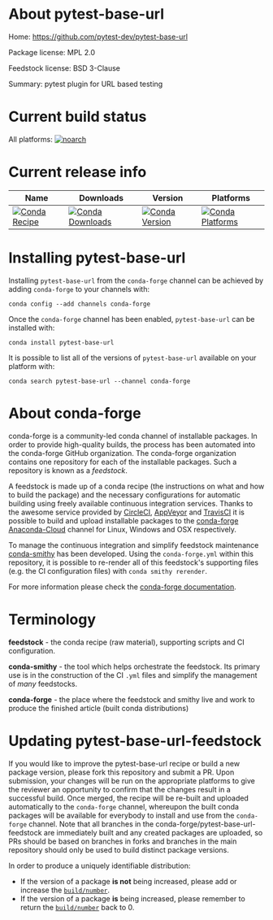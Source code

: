 About pytest-base-url
=====================

Home: https://github.com/pytest-dev/pytest-base-url

Package license: MPL 2.0

Feedstock license: BSD 3-Clause

Summary: pytest plugin for URL based testing



Current build status
====================

All platforms:
[![noarch](https://img.shields.io/circleci/project/github/conda-forge/pytest-base-url-feedstock/master.svg?label=noarch)](https://circleci.com/gh/conda-forge/pytest-base-url-feedstock)

Current release info
====================

| Name | Downloads | Version | Platforms |
| --- | --- | --- | --- |
| [![Conda Recipe](https://img.shields.io/badge/recipe-pytest--base--url-green.svg)](https://anaconda.org/conda-forge/pytest-base-url) | [![Conda Downloads](https://img.shields.io/conda/dn/conda-forge/pytest-base-url.svg)](https://anaconda.org/conda-forge/pytest-base-url) | [![Conda Version](https://img.shields.io/conda/vn/conda-forge/pytest-base-url.svg)](https://anaconda.org/conda-forge/pytest-base-url) | [![Conda Platforms](https://img.shields.io/conda/pn/conda-forge/pytest-base-url.svg)](https://anaconda.org/conda-forge/pytest-base-url) |

Installing pytest-base-url
==========================

Installing `pytest-base-url` from the `conda-forge` channel can be achieved by adding `conda-forge` to your channels with:

```
conda config --add channels conda-forge
```

Once the `conda-forge` channel has been enabled, `pytest-base-url` can be installed with:

```
conda install pytest-base-url
```

It is possible to list all of the versions of `pytest-base-url` available on your platform with:

```
conda search pytest-base-url --channel conda-forge
```


About conda-forge
=================

conda-forge is a community-led conda channel of installable packages.
In order to provide high-quality builds, the process has been automated into the
conda-forge GitHub organization. The conda-forge organization contains one repository
for each of the installable packages. Such a repository is known as a *feedstock*.

A feedstock is made up of a conda recipe (the instructions on what and how to build
the package) and the necessary configurations for automatic building using freely
available continuous integration services. Thanks to the awesome service provided by
[CircleCI](https://circleci.com/), [AppVeyor](http://www.appveyor.com/)
and [TravisCI](https://travis-ci.org/) it is possible to build and upload installable
packages to the [conda-forge](https://anaconda.org/conda-forge)
[Anaconda-Cloud](http://docs.anaconda.org/) channel for Linux, Windows and OSX respectively.

To manage the continuous integration and simplify feedstock maintenance
[conda-smithy](http://github.com/conda-forge/conda-smithy) has been developed.
Using the ``conda-forge.yml`` within this repository, it is possible to re-render all of
this feedstock's supporting files (e.g. the CI configuration files) with ``conda smithy rerender``.

For more information please check the [conda-forge documentation](https://conda-forge.org/docs/).

Terminology
===========

**feedstock** - the conda recipe (raw material), supporting scripts and CI configuration.

**conda-smithy** - the tool which helps orchestrate the feedstock.
                   Its primary use is in the construction of the CI ``.yml`` files
                   and simplify the management of *many* feedstocks.

**conda-forge** - the place where the feedstock and smithy live and work to
                  produce the finished article (built conda distributions)


Updating pytest-base-url-feedstock
==================================

If you would like to improve the pytest-base-url recipe or build a new
package version, please fork this repository and submit a PR. Upon submission,
your changes will be run on the appropriate platforms to give the reviewer an
opportunity to confirm that the changes result in a successful build. Once
merged, the recipe will be re-built and uploaded automatically to the
`conda-forge` channel, whereupon the built conda packages will be available for
everybody to install and use from the `conda-forge` channel.
Note that all branches in the conda-forge/pytest-base-url-feedstock are
immediately built and any created packages are uploaded, so PRs should be based
on branches in forks and branches in the main repository should only be used to
build distinct package versions.

In order to produce a uniquely identifiable distribution:
 * If the version of a package **is not** being increased, please add or increase
   the [``build/number``](http://conda.pydata.org/docs/building/meta-yaml.html#build-number-and-string).
 * If the version of a package **is** being increased, please remember to return
   the [``build/number``](http://conda.pydata.org/docs/building/meta-yaml.html#build-number-and-string)
   back to 0.